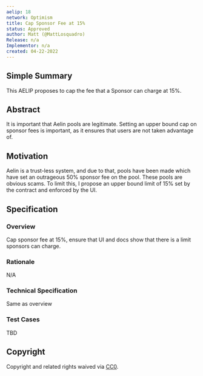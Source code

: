 ```yaml
---
aelip: 18
network: Optimism
title: Cap Sponsor Fee at 15%
status: Approved
author: Matt (@MattLosquadro)
Release: n/a
Implementor: n/a
created: 04-22-2022
---
```


## Simple Summary

This AELIP proposes to cap the fee that a Sponsor can charge at 15%.

## Abstract

It is important that Aelin pools are legitimate. Setting an upper bound cap on sponsor fees is important, as it ensures that users are not taken advantage of.

## Motivation

Aelin is a trust-less system, and due to that, pools have been made which have set an outrageous 50% sponsor fee on the pool. These pools are obvious scams. To limit this, I propose an upper bound limit of 15% set by the contract and enforced by the UI.

## Specification

### Overview

Cap sponsor fee at 15%, ensure that UI and docs show that there is a limit sponsors can charge.

### Rationale

N/A

### Technical Specification

Same as overview

### Test Cases

TBD

## Copyright

Copyright and related rights waived via [CC0](https://creativecommons.org/publicdomain/zero/1.0/).
